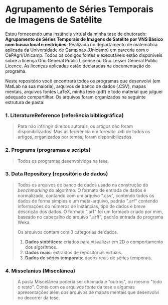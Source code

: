 Agrupamento de Séries Temporais de Imagens de Satélite
=========

Estou fornecendo uma instância virtual da minha tese de doutorado: **Agrupamento de Séries Temporais de Imagens de Satélite 
por VNS Básico com busca local e restrições**. Realizada no departamento de matemática aplicada da
Universidade de Campinas (Unicamp) em parceria com o CePAgri/Unicamp. Todos os códigos fontes e executáveis estão disponíveis 
sobre a licença Gnu General Public License ou Gnu Lesser General Public Licence. As licenças aplicadas estão declaradas na 
documentação do programa.

Neste repositório você encontrará todos os programas que desenvolvi (em MatLab na sua maioria), arquivos de banco de 
dados (.CSV), mapas mentais, arquivos fontes LaTeX, minha tese (pdf) e todo material que julguei adequado compartilhar. 
Os arquivos foram organizados na seguinte estrutura de pasta:

### 1. LiteratureReference (referência bibliográfica) ###
> Para não infringir direitos autorais, os artigos não foram disponibilizados. Mas as fererência em formato *.bib* 
> de todos os artigos, organizados por temas, foram disponibilizados. 

### 2. Programs (programas e scripts) ###
> Todos os programas desenvolvidos na tese.
>

### 3. Data Repository (repositório de dados) ###
> Todos os arquivos de banco de dados usado na construção do *benchmarking* do algoritmo. O formato de entrada de 
> dados é normalizado, contando com um arquivo ".csv", contendo todos os dados de forma simples e um meta-arquivo, 
> padrão ".arf" contendo informações do números de instâncias, tipo de dados e breve descrição dos dados. O formato 
> ".arf" foi um formado criado por mim, baseado no cabeçalho do arquivo ".arff", padrão entrada do programa Weka.
>
> Os arquivos contam com 3 categorias de dados. 
>  1. **Dados sintéticos:** criados para visualizar em 2D o comportamento dos algoritmos.
>  2. **Dados reais:** extraídos de repositórios virtuais.
>  3. **Dados de séries temporais:** dados  reais de séries temporais.
 
### 4. Misselanius (Miscelânea) ###
> A pasta Miscelânea poderia ser chamada e "outros", ou mesmo "todo o resto". Conta com os arquivos fonte da tese e algumas
> apresentações além dos arquivos de mapas mentais que desenvolvi no decorrer da tese.
